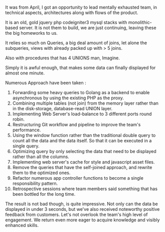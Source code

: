 It was from April, I got an opportunity to lead mentally exhausted team, in technical aspects, architectures along with flows of the product.  

It is an old, gold jquery php codeigniter3 mysql stacks with monolithic-based server. It is not them to build, we are just continuing, leaving these the big homeworks to us. 

It relies so much on Queries, a big deal amount of joins, let alone the subqueries, views with already packed up with > 5 joins.  

Also with procedures that has 4 UNIONS man, Imagine.  

Simply it is awful enough, that makes some data can finally displayed for almost one minute.  

Numerous Approach have been taken :

1. Forwarding some heavy queries to Golang as a backend to enable asynchronous by using the existing PHP as the proxy.  
2. Combining multiple tables (not join) from the memory layer rather than in the disk-storage, database-read UNION layer.  
3. Implementing Web Server's load-balance to 3 different ports round robin.  
4. Restructuring Git workflow and pipeline to improve the team's performance.  
5. Using the window function rather than the traditional double query to count all the data and the data itself. So that it can be executed in a single query.  
6. Optimizing query by only selecting the data that need to be displayed rather than all the columns.  
7. Implementing web server's cache for style and javascript asset files.  
8. Remove the queries that have the self-joined approach, and rewrite them to the optimized ones.  
9. Refactor numerous app controller functions to become a single responsibility pattern.
10. Retrospective sessions where team members said something that has been bottled for the long time.

The result is not bad though, is quite impressive. 
Not only can the data be displayed in under 3 seconds, but we've also received noteworthy positive feedback from customers. Let's not overlook the team's high level of engagement. We return even more eager to acquire knowledge and visibly enhanced skills.
